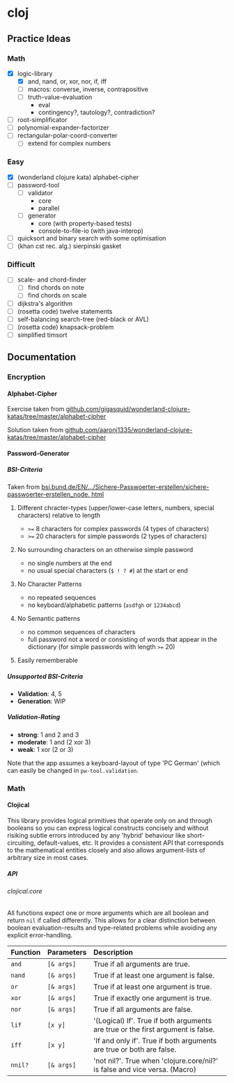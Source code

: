 # cloj

## Practice Ideas

### Math

- [x] logic-library
    - [x] and, nand, or, xor, nor, if, iff
    - [ ] macros: converse, inverse, contrapositive
    - [ ] truth-value-evaluation
        - eval
        - contingency?, tautology?, contradiction?
- [ ] root-simplificator
- [ ] polynomial-expander-factorizer
- [ ] rectangular-polar-coord-converter
    - [ ] extend for complex numbers

### Easy

- [x] (wonderland clojure kata) alphabet-cipher
- [ ] password-tool
    - [ ] validator
        - core
        - parallel
    - [ ] generator
        - core (with property-based tests)
        - console-to-file-io (with java-interop)
- [ ] quicksort and binary search with some optimisation
- [ ] (khan cst rec. alg.) sierpinski gasket

### Difficult

- [ ] scale- and chord-finder
    - [ ] find chords on note
    - [ ] find chords on scale
- [ ] dijkstra's algorithm
- [ ] (rosetta code) twelve statements
- [ ] self-balancing search-tree (red-black or AVL)
- [ ] (rosetta code) knapsack-problem
- [ ] simplified timsort

## Documentation

### Encryption

#### Alphabet-Cipher

Exercise taken from [github.com/gigasquid/wonderland-clojure-katas/tree/master/alphabet-cipher](https://github.com/gigasquid/wonderland-clojure-katas/tree/master/alphabet-cipher)

Solution taken from [github.com/aaronj1335/wonderland-clojure-katas/tree/master/alphabet-cipher](https://github.com/aaronj1335/wonderland-clojure-katas/tree/master/alphabet-cipher)

#### Password-Generator

##### BSI-Criteria

Taken from [bsi.bund.de/EN/.../Sichere-Passwoerter-erstellen/sichere-passwoerter-erstellen_node. html](https://www.bsi.bund.de/EN/Themen/Verbraucherinnen-und-Verbraucher/Informationen-und-Empfehlungen/Cyber-Sicherheitsempfehlungen/Accountschutz/Sichere-Passwoerter-erstellen/sichere-passwoerter-erstellen_node.html)

1. Different chracter-types (upper/lower-case letters, numbers, special characters) relative to length

    - `>=` 8 characters for complex passwords (4 types of characters)
    - `>=` 20 characters for simple passwords (2 types of characters)

2. No surrounding characters on an otherwise simple password

    - no single numbers at the end
    - no usual special characters (`$ ! ? #`) at the start or end

3. No Character Patterns

    - no repeated sequences
    - no keyboard/alphabetic patterns (`asdfgh` or `1234abcd`)

4. No Semantic patterns

    - no common sequences of characters
    - full password not a word or consisting of words that appear in the dictionary (for simple passwords with length
      `>=` 20)

5. Easily rememberable

##### Unsupported BSI-Criteria

- **Validation**: 4, 5
- **Generation**: WIP

##### Validation-Rating

- **strong**: 1 and 2 and 3
- **moderate**: 1 and (2 xor 3)
- **weak**: 1 xor (2 or 3)

Note that the app assumes a keyboard-layout of type 'PC German' (which can easily be changed in `pw-tool.validation`.

### Math

#### Clojical

This library provides logical primitives that operate only on and through booleans so you can express logical constructs concisely and without risiking subtle errors introduced by any 'hybrid' behaviour like short-circuiting, default-values, etc. It provides a consistent API that corresponds to the mathematical entities closely and also allows argument-lists of arbitrary size in most cases.

##### API

###### clojical.core

All functions expect one or more arguments which are all boolean and return `nil` if called differently. This allows for a clear distinction between boolean evaluation-results and type-related problems while avoiding any explicit error-handling.

| Function | Parameters | Description                                                                     |
|:---------|:-----------|:--------------------------------------------------------------------------------|
| `and`    | `[& args]` | True if all arguments are true.                                                 |
| `nand`   | `[& args]` | True if at least one argument is false.                                         |
| `or`     | `[& args]` | True if at least one argument is true.                                          |
| `xor`    | `[& args]` | True if exactly one argument is true.                                           |
| `nor`    | `[& args]` | True if all arguments are false.                                                |
| `lif`    | `[x y]`    | '(Logical) If'. True if both arguments are true or the first argument is false. |
| `iff`    | `[x y]`    | 'If and only if'. True if both arguments are true or both are false.            |
| `nnil?`  | `[& args]` | 'not nil?'. True when 'clojure.core/nil?' is false and vice versa. (Macro)      |
